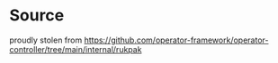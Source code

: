 # Source

proudly stolen from <https://github.com/operator-framework/operator-controller/tree/main/internal/rukpak>
